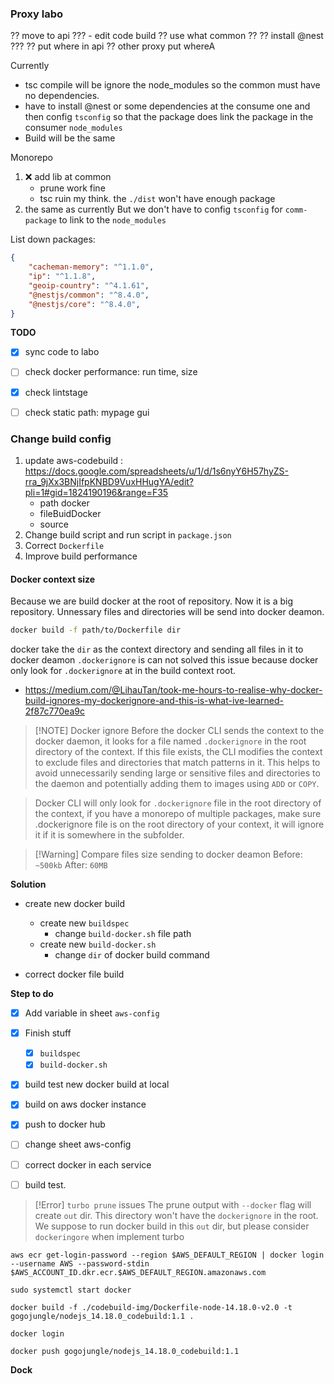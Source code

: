 
### Proxy labo

?? move to api ???
	- edit code build
?? use what common ??
?? install @nest ???
?? put where in api
?? other proxy put whereA

Currently
- tsc compile will be ignore the node_modules so the common must have no dependencies.
- have to install @nest or some dependencies at the consume one and then config `tsconfig` so that the package does link the package in the consumer `node_modules`
- Build will be the same

Monorepo
1. ❌ add lib at common
	- prune work fine
	- tsc ruin my think. the `./dist` won't have enough package
2. the same as currently
 But we don't have to config `tsconfig` for `comm-package` to link to the `node_modules`


List down packages:
```json
{
	"cacheman-memory": "^1.1.0",
	"ip": "^1.1.8",
	"geoip-country": "^4.1.61",
	"@nestjs/common": "^8.4.0",
    "@nestjs/core": "^8.4.0",
}
```

**TODO**
- [x] sync code to labo
- [ ] check docker performance: run time, size
- [x] check lintstage
- [ ] check static path: mypage gui


### Change build config
1. update aws-codebuild : https://docs.google.com/spreadsheets/u/1/d/1s6nyY6H57hyZS-rra_9jXx3BNjIfpKNBD9VuxHHugYA/edit?pli=1#gid=1824190196&range=F35
	- path docker
	- fileBuidDocker
	- source
2. Change build script and run script in `package.json`
3. Correct `Dockerfile`
4. Improve build performance



#### Docker context size

Because we are build docker at the root of repository. Now it is a big repository.
Unnessary files and directories will be send into docker deamon.

```bash
docker build -f path/to/Dockerfile dir
```

docker take the `dir` as the context directory and sending all files in it to docker deamon
`.dockerignore` is can not solved this issue because docker only look for `.dockerignore` at
in the build context root.
- https://medium.com/@LihauTan/took-me-hours-to-realise-why-docker-build-ignores-my-dockerignore-and-this-is-what-ive-learned-2f87c770ea9c

> [!NOTE] Docker ignore
> Before the docker CLI sends the context to the docker daemon, it looks for a file named `.dockerignore` in the root directory of the context. If this file exists, the CLI modifies the context to exclude files and directories that match patterns in it. This helps to avoid unnecessarily sending large or sensitive files and directories to the daemon and potentially adding them to images using `ADD` or `COPY`.

> Docker CLI will only look for `.dockerignore` file in the root directory of the context, if you have a monorepo of multiple packages, make sure .dockerignore file is on the root directory of your context, it will ignore it if it is somewhere in the subfolder.

> [!Warning] Compare files size sending to docker deamon
> Before: `~500kb`
> After: `60MB`

**Solution**
- create new docker build
	- create new `buildspec`
		- change `build-docker.sh` file path
	- create new `build-docker.sh`
		- change `dir` of docker build command

- correct docker file build

**Step to do**
- [x] Add variable in sheet `aws-config`
- [x] Finish stuff
	- [x] `buildspec`
	- [x] `build-docker.sh`
- [x] build test new docker build at local
- [x] build on aws docker instance 
- [x] push to docker hub
- [ ] change sheet aws-config
- [ ] correct docker in each service
- [ ] build test.



> [!Error] `turbo prune` issues
> The prune output with `--docker` flag will create `out` dir.
> This directory won't have the `dockerignore` in the root. We suppose to run docker build in this `out` dir, but please consider `dockeringore` when implement turbo






```
aws ecr get-login-password --region $AWS_DEFAULT_REGION | docker login --username AWS --password-stdin $AWS_ACCOUNT_ID.dkr.ecr.$AWS_DEFAULT_REGION.amazonaws.com
```

```shell-script
sudo systemctl start docker

docker build -f ./codebuild-img/Dockerfile-node-14.18.0-v2.0 -t gogojungle/nodejs_14.18.0_codebuild:1.1 .

docker login

docker push gogojungle/nodejs_14.18.0_codebuild:1.1

```



**Dock**




